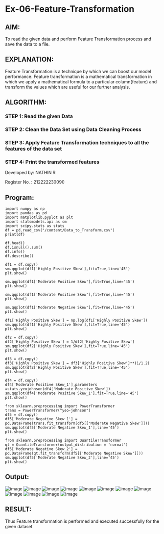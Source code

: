 # Ex-06-Feature-Transformation
## AIM:
To read the given data and perform Feature Transformation process and save the data to a file.

## EXPLANATION:
Feature Transformation is a technique by which we can boost our model performance. Feature transformation is a mathematical transformation in which we apply a mathematical formula to a particular column(feature) and transform the values which are useful for our further analysis.

## ALGORITHM: 
### STEP 1: Read the given Data
### STEP 2: Clean the Data Set using Data Cleaning Process
### STEP 3: Apply Feature Transformation techniques to all the features of the data set
### STEP 4: Print the transformed features

Developed by: NATHIN R

Register No. : 212222230090

## Program:
```
import numpy as np
import pandas as pd
import matplotlib.pyplot as plt
import statsmodels.api as sm
import scipy.stats as stats
df = pd.read_csv("/content/Data_to_Transform.csv")
print(df)

df.head()
df.isnull().sum()
df.info()
df.describe()

df1 = df.copy()
sm.qqplot(df1['Highly Positive Skew'],fit=True,line='45')
plt.show()

sm.qqplot(df1['Moderate Positive Skew'],fit=True,line='45')
plt.show()

sm.qqplot(df1['Moderate Positive Skew'],fit=True,line='45')
plt.show()

sm.qqplot(df1['Moderate Negative Skew'],fit=True,line='45')
plt.show()

df1['Highly Positive Skew'] = np.log(df1['Highly Positive Skew'])
sm.qqplot(df1['Highly Positive Skew'],fit=True,line='45')
plt.show()

df2 = df.copy()
df2['Highly Positive Skew'] = 1/df2['Highly Positive Skew']
sm.qqplot(df2['Highly Positive Skew'],fit=True,line='45')
plt.show()

df3 = df.copy()
df3['Highly Positive Skew'] = df3['Highly Positive Skew']**(1/1.2)
sm.qqplot(df2['Highly Positive Skew'],fit=True,line='45')
plt.show()

df4 = df.copy()
df4['Moderate Positive Skew_1'],parameters =stats.yeojohnson(df4['Moderate Positive Skew'])
sm.qqplot(df4['Moderate Positive Skew_1'],fit=True,line='45')
plt.show()

from sklearn.preprocessing import PowerTransformer 
trans = PowerTransformer("yeo-johnson")
df5 = df.copy()
df5['Moderate Negative Skew_1'] = pd.DataFrame(trans.fit_transform(df5[['Moderate Negative Skew']]))
sm.qqplot(df5['Moderate Negative Skew_1'],line='45')
plt.show()

from sklearn.preprocessing import QuantileTransformer
qt = QuantileTransformer(output_distribution = 'normal')
df5['Moderate Negative Skew_2'] = pd.DataFrame(qt.fit_transform(df5[['Moderate Negative Skew']]))
sm.qqplot(df5['Moderate Negative Skew_2'],line='45')
plt.show()
```
## Output:
![image](https://github.com/NathinR/Ex-06-Feature-Transformation/assets/118679646/8d64e534-7eed-4fd6-b6d0-47d5ff2c2208)
![image](https://github.com/NathinR/Ex-06-Feature-Transformation/assets/118679646/9a14b8f2-452a-4d86-b58d-36d75adc68ee)
![image](https://github.com/NathinR/Ex-06-Feature-Transformation/assets/118679646/a5e2a257-2c3c-4f89-83e3-e5cb101441de)
![image](https://github.com/NathinR/Ex-06-Feature-Transformation/assets/118679646/91dcaa1f-bb4d-4ccb-b5ce-5d35cf0d1111)
![image](https://github.com/NathinR/Ex-06-Feature-Transformation/assets/118679646/1b93eee0-6bb1-47ab-8a4f-d1e72c9289b2)
![image](https://github.com/NathinR/Ex-06-Feature-Transformation/assets/118679646/7c28d359-f45d-42a1-b58f-50c132fcd423)
![image](https://github.com/NathinR/Ex-06-Feature-Transformation/assets/118679646/e3b42334-2a27-4241-86c4-83ee7797033e)
![image](https://github.com/NathinR/Ex-06-Feature-Transformation/assets/118679646/2b992f11-f5af-407a-bb3f-20565e0c8761)
![image](https://github.com/NathinR/Ex-06-Feature-Transformation/assets/118679646/e48a63af-60c1-41c1-a8d2-4c995f9a634d)
![image](https://github.com/NathinR/Ex-06-Feature-Transformation/assets/118679646/6ec60478-03cf-43b4-9204-a713633b8e50)
![image](https://github.com/NathinR/Ex-06-Feature-Transformation/assets/118679646/5e9bc590-cddd-41fc-acd2-1641eeaba639)
![image](https://github.com/NathinR/Ex-06-Feature-Transformation/assets/118679646/40b11a8e-012a-42a7-9efd-d978cb554a53)

## RESULT:
Thus Feature transformation is performed and executed successfully for the given dataset
